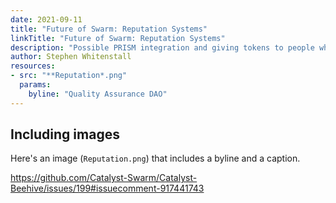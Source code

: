 ```yaml
---
date: 2021-09-11
title: "Future of Swarm: Reputation Systems"
linkTitle: "Future of Swarm: Reputation Systems"
description: "Possible PRISM integration and giving tokens to people who join meets"
author: Stephen Whitenstall
resources:
- src: "**Reputation*.png"
  params:
    byline: "Quality Assurance DAO"
---
```


## Including images

Here's an image (`Reputation.png`) that includes a byline and a caption.






https://github.com/Catalyst-Swarm/Catalyst-Beehive/issues/199#issuecomment-917441743
